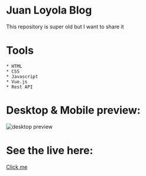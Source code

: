 # Juan Loyola Blog
This repository is super old but I want to share it

# Tools 
```
* HTML
* CSS
* Javascript
* Vue.js
* Rest API
```

# Desktop & Mobile preview:

<img src="https://i.imgur.com/Bxy6Oy0.png" alt="desktop preview">

# See the live here:
<a href="https://weather-app-afa7.hostman.site/" target="_blank">Click me</a>

